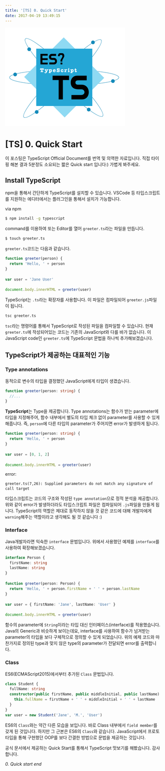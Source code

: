 ```yaml
---
title: '[TS] 0. Quick Start'
date: 2017-04-19 13:49:15
---
```


![](./typescript.png)

# [TS] 0. Quick Start

이 포스팅은 TypeScript Official Document를 번역 및 의역한 자료입니다. 직접 타이핑 해본 결과 5분정도 소요되는 짧은 Quick start 입니다:) 가볍게 봐주세요.

## Install TypeScript

npm을 통해서 간단하게 TypeScript를 설치할 수 있습니다. VSCode 등 타입스크립트를 지원하는 에디터에서는 플러그인을 통해서 설치가 가능합니다.

via npm

```bash
$ npm install -g typescript
```

command를 이용하여 또는 Editor를 열어 `greeter.ts`라는 파일을 만듭니다.

```bash
$ touch greeter.ts
```

`greeter.ts`코드는 다음과 같습니다.

```typescript
function greeter(person) {
  return 'Hello, ' + person
}

var user = 'Jane User'

document.body.innerHTML = greeter(user)
```

TypeScript는 `.ts`라는 확장자를 사용합니다. 이 파일은 컴파일되어 `greeter.js`파일이 됩니다.

```bash
tsc greeter.ts
```

`tsc`라는 명령어를 통해서 TypeScript로 작성된 파일을 컴파일할 수 있습니다.
현재 `greeter.ts`에 작성되어있는 코드는 기존의 JavaScript와 다를 바가 없습니다. 이 JavaScript code인 `greeter.ts`에 TypeScript 문법을 하나씩 추가해보겠습니다.

## TypeScript가 제공하는 대표적인 기능

### Type annotations

동적으로 변수의 타입을 결정했던 JavaScript에게 타입이 생겼습니다.

```typescript
function greeter(person: string) {
  //...
}
```

**TypeScript**는 Type을 제공합니다. Type annotations는 함수가 받는 parameter에 타입을 지정해주어, 함수 내부에서 별도의 타입 체크 없이 parameter를 사용할 수 있게 해줍니다. 즉, `person`에 다른 타입의 parameter가 주어지면 error가 발생하게 됩니다.

```typescript
function greeter(person: string) {
  return 'Hello, ' + person
}

var user = [0, 1, 2]

document.body.innerHTML = greeter(user)
```

error:

```
greeter.ts(7,26): Supplied parameters do not match any signature of call target
```

타입스크립트는 코드의 구조와 작성된 `type annotation`으로 정적 분석을 제공합니다. 위와 같이 error가 발생하더라도 타입스크립트 파일은 컴파일되어 `.js`파일을 만들게 됩니다. TypeScript의 역할은 제대로 동작하지 않을 것 같은 코드에 대해 개발자에게 `warning`해주는 역할이라고 생각해도 될 것 같습니다 :)

### Interface

Java개발자라면 익숙한 `interface` 문법입니다. 위에서 사용했던 예제를 `interface`를 사용하여 확장해보겠습니다.

```typescript
interface Person {
  firstName: string
  lastName: string
}

function greeter(person: Person) {
  return 'Hello, ' + person.firstName + ' ' + person.lastName
}

var user = { firstName: 'Jane', lastName: 'User' }

document.body.innerHTML = greeter(user)
```

함수의 parameter에 `String`이라는 타입 대신 인터페이스(interface)를 적용했습니다. Java의 Generic과 비슷하게 보이는데요, interface를 사용하여 함수가 넘겨받는 parameter의 타입을 보다 구체적으로 정의할 수 있게 되었습니다. 위의 예제 코드와 마찬가지로 정의된 type과 맞지 않은 type의 parameter가 전달되면 error를 출력합니다.

### Class

ES6(ECMAScript2015)에서부터 추가된 `Class` 문법입니다.

```typescript
class Student {
  fullName: string
  constructor(public firstName, public middleInitial, public lastName) {
    this.fullName = firstName + ' ' + middleInitial + ' ' + lastName
  }
}
var user = new Student('Jane', 'M.', 'User')
```

ES6의 `Class`와는 약간 다른 모습을 보입니다. 바로 Class 내부에서 `field member`를 갖게 된 것입니다. 하지만 그 근본은 ES6의 `Class`와 같습니다. JavaScript에서 프로토타입을 통해 구현했던 OOP를 보다 간결한 방법으로 문법을 제공하는 것입니다.

공식 문서에서 제공하는 Quick Start를 통해서 TypeScript 맛보기를 해봤습니다. 감사합니다.

_0. Quick start end_
